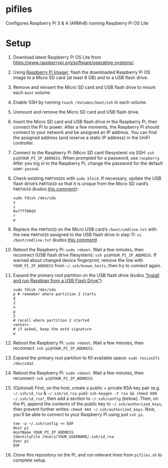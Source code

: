 # pifiles

Configures Raspberry Pi 3 & 4 (ARMv8) running Raspberry Pi OS Lite

# Setup

1. Download latest Raspberry Pi OS Lite from https://www.raspberrypi.org/software/operating-systems/.

2. Using [Raspberry Pi Imager](https://www.raspberrypi.org/software/), flash the downloaded Raspberry Pi OS image to a Micro SD card (at least 8 GB) and to a USB flash drive.

3. Remove and reinsert the Micro SD card and USB flash drive to mount each `boot` volume.

4. Enable SSH by running `touch /Volumes/boot/ssh` in each volume.

5. Unmount and remove the Micro SD card and USB flash drive.

6. Insert the Micro SD card and USB flash drive in the Raspberry Pi, then connect the Pi to power. After a few moments, the Raspberry Pi should connect to your network and be assigned an IP address. You can find the assigned address (and reserve a static IP address) in the UniFi controller.

7. Connect to the Raspberry Pi (Micro SD card filesystem) via SSH: `ssh pi@YOUR_PI_IP_ADDRESS`. When prompted for a password, use `raspberry`. After you log in to the Raspberry Pi, change the password for the default user: `passwd`.

8. Check existing `PARTUUID`s with `sudo blkid`. If necessary, update the USB flash drive’s `PARTUUID` so that it is unique from the Micro SD card’s `PARTUUID` (kudos [this comment](https://www.raspberrypi.org/forums/viewtopic.php?t=191775#p1203247)):

    ```Shell
    sudo fdisk /dev/sda
    x
    i
    0x77ff00dd
    r
    w
    ```

9. Replace the `PARTUUID` on the Micro USB card’s `/boot/cmdline.txt` with the new `PARTUUID` assigned to the USB flash drive in step 11: `vi /boot/cmdline.txt` (kudos [this comment](https://www.raspberrypi.org/forums/viewtopic.php?t=193157#p1210713))

10. Reboot the Raspberry Pi: `sudo reboot`. Wait a few minutes, then reconnect (USB flash drive filesystem): `ssh pi@YOUR_PI_IP_ADDRESS`. If warned about changed device fingerprint, remove the line with `YOUR_PI_IP_ADDRESS` from `~/.ssh/known_hosts`, then try to connect again.

11. Expand the primary root partition on the USB flash drive (kudos [“Install and run Raspbian from a USB Flash Drive”](https://www.stewright.me/2013/05/install-and-run-raspbian-from-a-usb-flash-drive/)):

    ```Shell
    sudo fdisk /dev/sda
    p # remember where partition 2 starts
    d
    2
    n
    p
    2
    # recall where partition 2 started
    <enter>
    # if asked, keep the ext4 signature
    w
    ```

12. Reboot the Raspberry Pi: `sudo reboot`. Wait a few minutes, then reconnect: `ssh pi@YOUR_PI_IP_ADDRESS`.

13. Expand the primary root partition to fill available space: `sudo resize2fs /dev/sda2`.

14. Reboot the Raspberry Pi: `sudo reboot`. Wait a few minutes, then reconnect: `ssh pi@YOUR_PI_IP_ADDRESS`.

15. (Optional) First, on the host, create a public + private RSA key pair (e.g. `~/.ssh/id_rsa` & `~/.ssh/id_rsa.pub`): `ssh-keygen -t rsa && chmod 600 ~/.ssh/id_rsa*`, then add a section to `~/.ssh/config` (below). Then, on the Pi, append the contents of the public key to `~/.ssh/authorized_keys`, then prevent further writes: `chmod 444 ~/.ssh/authorized_keys`. Now, you’ll be able to connect to your Raspberry Pi using just `ssh pi`.

    ```Shell
    tee -a ~/.ssh/config << EOF
    Host pi
    HostName YOUR_PI_IP_ADDRESS
    IdentityFile /Users/YOUR_USERNAME/.ssh/id_rsa
    User pi
    EOF
    ```

16. Clone this repository on the Pi, and run relevant lines from `pifiles.sh` to complete setup.
